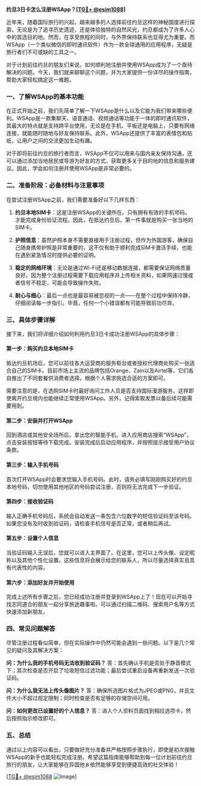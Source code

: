 **约旦3日卡怎么注册WSApp？[[TG💪+ @esim1088](https://t.me/s/esim1088)]**

近年来，随着国际旅行的兴起，越来越多的人选择前往约旦这样的神秘国度进行探索。无论是为了追寻历史遗迹，还是体验独特的自然风光，约旦都成为了许多人心中的首选目的地。然而，在享受旅程的同时，与外界保持联系也显得尤为重要。而WSApp（一个类似微信的即时通讯软件）作为一款全球通用的应用程序，无疑是旅行者们不可或缺的工具之一。

对于计划前往约旦的朋友们来说，如何顺利地注册并使用WSApp成为了一个亟待解决的问题。今天，我们就来聊聊这个问题，并为大家提供一份详尽的操作指南，帮助大家轻松搞定这一难题。

### 一、了解WSApp的基本功能

在正式开始之前，我们先简单了解一下WSApp是什么以及它能为我们带来哪些便利。WSApp是一款集聊天、语音通话、视频通话等功能于一体的即时通讯软件，其最大的特点就是支持跨平台使用，无论是在手机、平板还是电脑上，只要有网络连接，就能随时随地与好友保持联系。此外，WSApp还提供了丰富的表情包和贴纸，让用户之间的交流更加生动有趣。

对于即将前往约旦的旅行者而言，WSApp不仅可以用来与国内亲友保持沟通，还可以通过添加当地居民或导游为好友的方式，获取更多关于目的地的信息和服务建议。因此，学会如何注册并使用WSApp是非常必要的。

### 二、准备阶段：必备材料与注意事项

在尝试注册WSApp之前，我们需要准备好以下几样东西：

1. **约旦本地SIM卡**：这是注册WSApp的关键所在。只有拥有有效的手机号码，才能完成身份验证流程。因此，在抵达约旦后，第一件事就是购买一张当地的SIM卡。
   
2. **护照信息**：虽然护照本身不需要直接用于注册过程，但作为外国游客，确保自己随身携带护照是非常重要的，这不仅有助于顺利完成SIM卡激活手续，也能在遇到紧急情况时提供必要的证明。

3. **稳定的网络环境**：无论是通过Wi-Fi还是移动数据连接，都需要保证网络质量良好。因为整个注册过程需要下载应用程序并上传相关资料，如果网速过慢或者信号不稳定，可能会导致操作失败。

4. **耐心与细心**：最后一点也是最容易被忽视的一点——在整个过程中保持冷静，仔细阅读每一步指引。毕竟，任何一个小错误都有可能导致前功尽弃。

### 三、具体步骤详解

接下来，我们将详细介绍如何利用约旦3日卡成功注册WSApp的具体步骤：

#### 第一步：购买约旦本地SIM卡

抵达约旦机场后，您可以前往各大运营商的服务柜台或者授权代理商处购买一张适合自己的SIM卡。目前市场上主流的品牌包括Orange、Zain以及Airtel等，它们各自推出了不同套餐供消费者选择。根据个人需求挑选合适的方案即可。

需要注意的是，在选购SIM卡时最好询问工作人员是否支持国际漫游服务，这样即使离开约旦境内也能继续正常使用WSApp。另外，记得索取发票以备后续可能需要用到。

#### 第二步：安装并打开WSApp

回到酒店或其他安全场所后，拿出您的智能手机，进入应用商店搜索“WSApp”，点击安装按钮等待下载完成。安装完成后启动应用程序，并按照提示接受用户协议条款。

#### 第三步：输入手机号码

首次打开WSApp时会要求您输入手机号码。此时，请务必填写刚刚购买好的约旦本地号码，切勿使用其他地区的号码尝试注册，否则将无法完成下一步验证。

#### 第四步：接收验证码

输入正确手机号码后，系统会自动发送一条包含六位数字的短信验证码至该号码。如果您没有及时收到验证码，请检查手机信号是否正常，或者稍后再试。

#### 第五步：设置个人信息

当验证码输入无误后，您就可以进入主界面了。在这里，您可以上传头像、设定昵称以及其他个性化设置。这些信息将会展示给您的联系人，所以尽量选择真实且具有代表性的内容。

#### 第六步：添加好友并开始使用

完成上述所有步骤之后，您已经成功注册并登录到WSApp上了！现在可以开始寻找志同道合的朋友一起分享旅途趣事啦。可以通过扫描二维码、搜索用户名等方式快速添加新朋友。

### 四、常见问题解答

尽管注册过程看似简单，但在实际操作中仍然可能会遇到一些问题。以下是几个常见的疑问及其解决方案：

**问：为什么我的手机号码无法收到验证码？**
答：首先确认手机是否处于静音模式下；其次检查是否开启了垃圾短信过滤功能；最后尝试重启设备再重新发送一次验证码。

**问：为什么我无法上传头像图片？**
答：确保所选图片格式为JPEG或PNG，并且文件大小不超过规定限制；同时检查是否有足够的存储空间可用。

**问：如何更改已设置好的个人信息？**
答：进入个人资料页面找到相应选项卡，然后按照指示修改即可。

### 五、总结

通过以上内容可以看出，只要做好充分准备并严格按照步骤执行，即使是初次接触WSApp的新手也能轻松完成注册。希望这篇指南能够帮助到每一位计划前往约旦旅行的朋友，让大家能够在异国他乡依然能够享受到便捷高效的社交体验！

[[TG💪+ @esim1088](https://t.me/s/esim1088) ![Image](https://i.postimg.cc/4NQfJmqS/Snipaste-2025-05-13-00-14-12.png)]